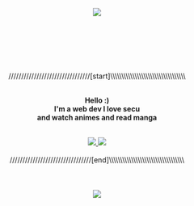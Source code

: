 <p align="center">
    <img src="https://1.bp.blogspot.com/-ytjMGtoyVnc/XYdpPLlerCI/AAAAAAAABY8/xs8b0iDBAtUufu4EhQm4L58Io2sUxiHLgCLcBGAsYHQ/w680/externalFile.gif">
</p>   
<br>
<br>
<p align="center">
    
</p>
<br>
<br>
<p align="center">
////////////////////////////////[start]\\\\\\\\\\\\\\\\\\\\\\\\\\\\\\\\\\
</p>

<p align="center">
    <br>
    <strong>Hello :)<br>I'm a web dev I love secu <br> 
    and watch animes and read manga</strong> <br>
    <br>
    </strong>
 
<p align="center">
         <a href="#">
         <img src="https://img.shields.io/static/v1?label=Discord&logo=Discord&message=Click%20Here&color=7289DA">
         </a>
         <a href="https://delta4546.github.io/Bicycle/">
         <img src="https://img.shields.io/website?down_color=red&down_message=website%20id%20off&up_color=green&up_message=website%20is%20on&url=https://delta4546.github.io/Gino_Bartali/">
         </a>
<br>
<br>
////////////////////////////////[end]\\\\\\\\\\\\\\\\\\\\\\\\\\\\\\\\\\
<br>
<br>
<br>
<br>
<img src="https://wallup.net/wp-content/uploads/2016/04/10/319659-Kentaro_Miura-Berserk-Guts.jpg">
</p>

